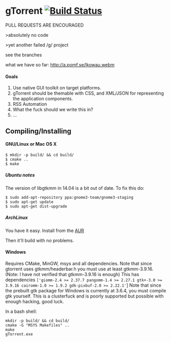 gTorrent [![Build Status](https://travis-ci.org/gtorrent/gTorrent.svg?branch=master)](https://travis-ci.org/gtorrent/gTorrent)
=============

PULL REQUESTS ARE ENCOURAGED

\>absolutely no code

\>yet another failed /g/ project

see the branches

what we have so far: http://a.pomf.se/lkowau.webm


#### Goals
1. Use native GUI toolkit on target platforms.
2. gTorrent should be themable with CSS, and XML/JSON for representing the application components.
3. RSS Automation
4. What the fuck should we write this in?
5. ...

## Compiling/Installing
#### GNU/Linux or Mac OS X
```
$ mkdir -p build/ && cd build/
$ cmake ..
$ make
```

##### Ubuntu notes
The version of libgtkmm in 14.04 is a bit out of date. To fix this do:

```
$ sudo add-apt-repository ppa:gnome3-team/gnome3-staging
$ sudo apt-get update
$ sudo apt-get dist-upgrade
```

##### ArchLinux
You have it easy. Install from the [AUR](https://aur.archlinux.org/packages/gtorrent/)

Then it'll build with no problems.

#### Windows
Requires CMake, MinGW, msys and all dependencies. Note that since gtorrent uses gtkmm/headerbar.h you must use at least  gtkmm-3.9.16. (Note: I have not verified that gtkmm-3.9.16 is enough) This has dependencies
`['giomm-2.4 >= 2.37.7 pangomm-1.4 >= 2.27.1 gtk+-3.0 >= 3.9.16 cairomm-1.0 >= 1.9.2 gdk-pixbuf-2.0 >= 2.22.1'`]
Note that since the prebuilt gtk package for Windows is currently at 3.6.4, you must compile gtk yourself. This is a clusterfuck and is poorly supported but possible with enough hacking, good luck.

In a bash shell:
```
mkdir -p build/ && cd build/
cmake -G "MSYS Makefiles" ..
make
gTorrent.exe
```
